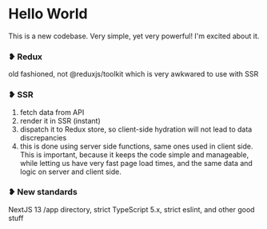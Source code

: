 # Hello World

This is a new codebase. Very simple, yet very powerful! I'm excited about it.

### ❥ Redux

old fashioned, not @reduxjs/toolkit which is very awkwared to use with SSR

### ❥ SSR

1. fetch data from API
2. render it in SSR (instant)
3. dispatch it to Redux store, so client-side hydration will not lead to data discrepancies
4. this is done using server side functions, same ones used in client side. This is important, because it keeps the code simple and manageable, while letting us have very fast page load times, and the same data and logic on server and client side.

### ❥ New standards

NextJS 13 /app directory, strict TypeScript 5.x, strict eslint, and other good stuff
